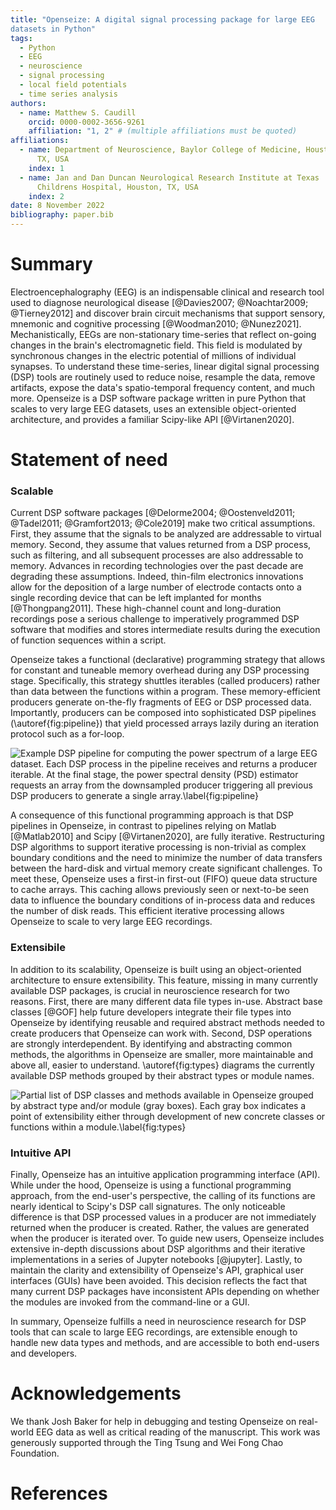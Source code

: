 ```yaml
--- 
title: "Openseize: A digital signal processing package for large EEG
datasets in Python" 
tags:
  - Python
  - EEG
  - neuroscience
  - signal processing
  - local field potentials
  - time series analysis
authors:
  - name: Matthew S. Caudill 
    orcid: 0000-0002-3656-9261 
    affiliation: "1, 2" # (multiple affiliations must be quoted) 
affiliations:
  - name: Department of Neuroscience, Baylor College of Medicine, Houston,
      TX, USA
    index: 1
  - name: Jan and Dan Duncan Neurological Research Institute at Texas
      Childrens Hospital, Houston, TX, USA 
    index: 2 
date: 8 November 2022
bibliography: paper.bib
---
```


# Summary

Electroencephalography (EEG) is an indispensable clinical and research tool
used to diagnose neurological disease [@Davies2007; @Noachtar2009;
@Tierney2012] and discover brain circuit mechanisms that support sensory,
mnemonic and cognitive processing [@Woodman2010; @Nunez2021].
Mechanistically, EEGs are non-stationary time-series that reflect on-going
changes in the brain's electromagnetic field. This field is modulated by
synchronous changes in the electric potential of millions of individual
synapses. To understand these time-series, linear digital signal processing
(DSP) tools are routinely used to reduce noise, resample the data, remove
artifacts, expose the data's spatio-temporal frequency content, and much
more. Openseize is a DSP software package written in pure Python that scales
to very large EEG datasets, uses an extensible object-oriented architecture,
and provides a familiar Scipy-like API [@Virtanen2020].

# Statement of need

### Scalable

Current DSP software packages [@Delorme2004; @Oostenveld2011; @Tadel2011;
@Gramfort2013; @Cole2019] make two critical assumptions. First, they assume
that the signals to be analyzed are addressable to virtual memory. Second,
they assume that values returned from a DSP process, such as filtering, and
all subsequent processes are also addressable to memory. Advances in
recording technologies over the past decade are degrading these assumptions.
Indeed, thin-film electronics innovations allow for the deposition of
a large number of electrode contacts onto a single recording device that can
be left implanted for months [@Thongpang2011]. These high-channel count and
long-duration recordings pose a serious challenge to imperatively programmed
DSP software that modifies and stores intermediate results during the
execution of function sequences within a script.

Openseize takes a functional (declarative) programming strategy that allows
for constant and tuneable memory overhead during any DSP processing stage.
Specifically, this strategy shuttles iterables (called producers) rather
than data between the functions within a program. These memory-efficient
producers generate on-the-fly fragments of EEG or DSP processed data.
Importantly, producers can be composed into sophisticated  DSP pipelines
(\autoref{fig:pipeline}) that yield processed arrays lazily during an
iteration protocol such as a for-loop.

![Example DSP pipeline for computing the power spectrum of a large EEG
dataset. Each DSP process in the pipeline receives and returns a producer
iterable. At the final stage, the power spectral density (PSD) estimator
requests an array from the downsampled producer triggering all previous DSP
producers to generate a single array.\label{fig:pipeline}](pipeline.png)

A consequence of this functional programming approach is that DSP pipelines
in Openseize, in contrast to pipelines relying on Matlab [@Matlab2010] and
Scipy [@Virtanen2020], are fully iterative.  Restructuring DSP algorithms to
support iterative processing is non-trivial as complex boundary conditions
and the need to minimize the number of data transfers between the hard-disk
and virtual memory create significant challenges. To meet these, Openseize
uses a first-in first-out (FIFO) queue data structure to cache arrays. This
caching allows previously seen or next-to-be seen data to influence the
boundary conditions of in-process data and reduces the number of disk reads.
This efficient iterative processing allows Openseize to scale to very large
EEG recordings.

### Extensibile

In addition to its scalability, Openseize is built using an object-oriented
architecture to ensure extensibility. This feature, missing in many
currently available DSP packages, is crucial in neuroscience research for
two reasons. First, there are many different data file types in-use.
Abstract base classes [@GOF] help future developers integrate their file
types into Openseize by identifying reusable and required abstract methods
needed to create producers that Openseize can work with. Second, DSP
operations are strongly interdependent. By identifying and abstracting
common methods, the algorithms in Openseize are smaller, more maintainable
and above all, easier to understand.  \autoref{fig:types} diagrams the
currently available DSP methods grouped by their abstract types or module
names.

 ![Partial list of DSP classes and methods available in Openseize grouped by
abstract type and/or module (gray boxes). Each gray box indicates a point of
extensibility either through development of new concrete classes or
functions within a module.\label{fig:types}](types.png)

### Intuitive API

 Finally, Openseize has an intuitive application programming interface
(API). While under the hood, Openseize is using a functional programming
approach, from the end-user's perspective, the calling of its functions are
nearly identical to Scipy's DSP call signatures. The only noticeable
difference is that DSP processed values in a producer are not immediately
returned when the producer is created. Rather, the values are generated when
the producer is iterated over. To guide new users, Openseize includes
extensive in-depth discussions about DSP algorithms and their iterative
implementations in a series of Jupyter notebooks [@jupyter]. Lastly, to
maintain the clarity and extensibility of Openseize's API, graphical user
interfaces (GUIs) have been avoided. This decision reflects the fact that
many current DSP packages have inconsistent APIs depending on whether the
modules are invoked from the command-line or a GUI.   

In summary, Openseize fulfills a need in neuroscience research for DSP tools
that can scale to large EEG recordings, are extensible enough to handle new
data types and methods, and are accessible to both end-users and
developers.

# Acknowledgements

We thank Josh Baker for help in debugging and testing Openseize on
real-world EEG data as well as critical reading of the manuscript. This work
was generously supported through the Ting Tsung and Wei Fong Chao
Foundation.

# References
